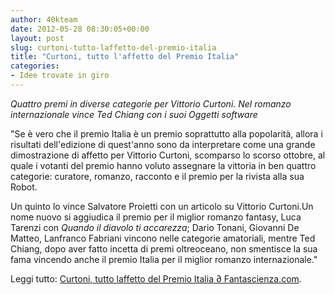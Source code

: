 ```yaml
---
author: 40kteam
date: 2012-05-28 08:30:05+00:00
layout: post
slug: curtoni-tutto-laffetto-del-premio-italia
title: "Curtoni, tutto l'affetto del Premio Italia"
categories:
- Idee trovate in giro
---
```


_Quattro premi in diverse categorie per Vittorio Curtoni. Nel romanzo internazionale vince Ted Chiang con i suoi Oggetti software_

"Se è vero che il premio Italia è un premio soprattutto alla popolarità, allora i risultati dell'edizione di quest'anno sono da interpretare come una grande dimostrazione di affetto per Vittorio Curtoni, scomparso lo scorso ottobre, al quale i votanti del premio hanno voluto assegnare la vittoria in ben quattro categorie: curatore, romanzo, racconto e il premio per la rivista alla sua Robot.

Un quinto lo vince Salvatore Proietti con un articolo su Vittorio Curtoni.Un nome nuovo si aggiudica il premio per il miglior romanzo fantasy, Luca Tarenzi con _Quando il diavolo ti accarezza_; Dario Tonani, Giovanni De Matteo, Lanfranco Fabriani vincono nelle categorie amatoriali, mentre Ted Chiang, dopo aver fatto incetta di premi oltreoceano, non smentisce la sua fama vincendo anche il premio Italia per il miglior romanzo internazionale."

Leggi tutto: [Curtoni, tutto laffetto del Premio Italia ∂ Fantascienza.com](http://www.fantascienza.com/magazine/notizie/16496/curtoni-tutto-l-affetto-del-premio-italia/).
